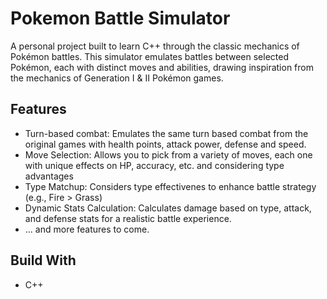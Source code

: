 # Pokemon Battle Simulator

A personal project built to learn C++ through the classic mechanics of Pokémon battles. This simulator emulates battles between selected Pokémon, each with distinct moves and abilities, drawing inspiration from the mechanics of Generation I & II Pokémon games.

## Features

* Turn-based combat: Emulates the same turn based combat from the original games with health points, attack power, defense and speed.
* Move Selection: Allows you to pick from a variety of moves, each one with unique effects on HP, accuracy, etc. and considering type advantages
* Type Matchup: Considers type effectivenes to enhance battle strategy (e.g., Fire > Grass)
* Dynamic Stats Calculation: Calculates damage based on type, attack, and defense stats for a realistic battle experience.
* ... and more features to come.

## Build With

* C++
